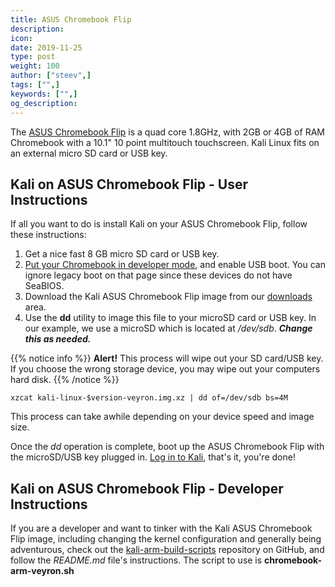```yaml
---
title: ASUS Chromebook Flip
description:
icon:
date: 2019-11-25
type: post
weight: 100
author: ["steev",]
tags: ["",]
keywords: ["",]
og_description:
---
```


The [ASUS Chromebook Flip](https://www.asus.com/us/Notebooks/ASUS_Chromebook_Flip_C100PA/) is a quad core 1.8GHz, with 2GB or 4GB of RAM Chromebook with a 10.1" 10 point multitouch touchscreen. Kali Linux fits on an external micro SD card or USB key.

## Kali on ASUS Chromebook Flip - User Instructions

If all you want to do is install Kali on your ASUS Chromebook Flip, follow these instructions:

1. Get a nice fast 8 GB micro SD card or USB key.
2. [Put your Chromebook in developer mode](http://www.chromium.org/chromium-os/developer-information-for-chrome-os-devices/acer-c720-chromebook), and enable USB boot. You can ignore legacy boot on that page since these devices do not have SeaBIOS.
3. Download the Kali ASUS Chromebook Flip image from our [downloads](https://www.offensive-security.com/kali-linux-arm-images/) area.
4. Use the **dd** utility to image this file to your microSD card or USB key. In our example, we use a microSD which is located at _/dev/sdb_. **_Change this as needed._**

{{% notice info %}}
**Alert!** This process will wipe out your SD card/USB key. If you choose the wrong storage device, you may wipe out your computers hard disk.
{{% /notice %}}

```
xzcat kali-linux-$version-veyron.img.xz | dd of=/dev/sdb bs=4M
```

This process can take awhile depending on your device speed and image size.

Once the _dd_ operation is complete, boot up the ASUS Chromebook Flip with the microSD/USB key plugged in. [Log in to Kali](/docs/introduction/default-credentials/), that's it, you're done!

## Kali on ASUS Chromebook Flip - Developer Instructions

If you are a developer and want to tinker with the Kali ASUS Chromebook Flip image, including changing the kernel configuration and generally being adventurous, check out the [kali-arm-build-scripts](https://gitlab.com/kalilinux/build-scripts/kali-arm) repository on GitHub, and follow the _README.md_ file's instructions. The script to use is **chromebook-arm-veyron.sh**

